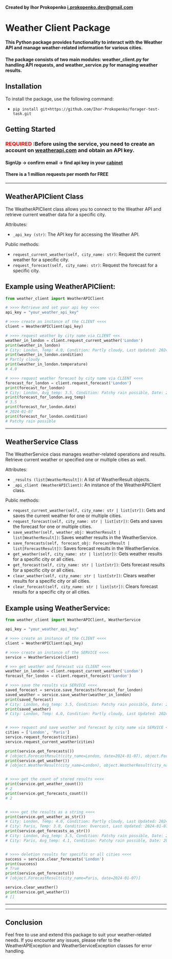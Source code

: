 #### Created by Ihor Prokopenko <i.prokopenko.dev@gmail.com>

# Weather Client Package
#### This Python package provides functionality to interact with the Weather API and manage weather-related information for various cities. 
#### The package consists of two main modules: weather_client.py for handling API requests, and weather_service.py for managing weather results.

## Installation
To install the package, use the following command:

- ```pip install git+https://github.com/Ihor-Prokopenko/forager-test-task.git```

## Getting Started
### <span style="color:red">REQUIRED</span> :Before using the service, you need to create an account on [weatherapi.com](https://www.weatherapi.com/) and obtain an API key.

#### SignUp -> confirm email -> find api key in your [cabinet](https://www.weatherapi.com/my/)

#### There is a 1 million requests per month for FREE

***

## WeatherAPIClient Class
The WeatherAPIClient class allows you to connect to the Weather API and retrieve current weather data for a specific city.

Attributes:
- `_api_key (str)`: The API key for accessing the Weather API.

Public methods:
- `request_current_weather(self, city_name: str)`: Request the current weather for a specific city.
- `request_forecast(self, city_name: str)`: Request the forecast for a specific city.


## Example using WeatherAPIClient:
```python
from weather_client import WeatherAPIClient

# >>>> Retrieve and set your api key <<<<
api_key = "your_weather_api_key"

# >>>> create an instance of the CLIENT <<<<
client = WeatherAPIClient(api_key)

# >>>> request weather by city name via CLIENT <<<
weather_in_london = client.request_current_weather('London')
print(weather_in_london)
# City: London, Temp: 4.0, Condition: Partly cloudy, Last Updated: 2024-01-07 17:15
print(weather_in_london.condition)
# Partly cloudy
print(weather_in_london.temperature)
# 4.0

# >>>> request weather forecast by city name via CLIENT <<<<
forecast_for_london = client.request_forecast('London')
print(forecast_for_london)
# City: London, Avg_temp: 3.5, Condition: Patchy rain possible, Date: 2024-01-07
print(forecast_for_london.avg_temp)
# 3.5
print(forecast_for_london.date)
# 2024-01-07
print(forecast_for_london.condition)
# Patchy rain possible
```

***

## WeatherService Class

The WeatherService class manages weather-related operations and results. Retrieve current weather or specified one or multiple cities as well.

Attributes:

- `_results (list[WeatherResult])`: A list of WeatherResult objects.
- `_api_client (WeatherAPIClient)`: An instance of the WeatherAPIClient class.

Public methods:

 - `request_current_weather(self, city_name: str | list[str])`: Gets and saves the current weather for one or multiple cities.
 - `request_forecast(self, city_name: str | list[str])`: Gets and saves the forecast for one or multiple cities.
 - `save_weather(self, weather_obj: WeatherResult | list[WeatherResult])`: Saves weather results in the WeatherService.
 - `save_forecasts(self, forecast_obj: ForecastResult | list[ForecastResult])`: Saves forecast results in the WeatherService.
 - `get_weather(self, city_name: str | list[str])`: Gets weather results for a specific city or all cities.
 - `get_forecast(self, city_name: str | list[str])`: Gets forecast results for a specific city or all cities.
 - `clear_weather(self, city_name: str | list[str])`: Clears weather results for a specific city or all cities.
 - `clear_forecast(self, city_name: str | list[str])`: Clears forecast results for a specific city or all cities.


## Example using WeatherService:
```python
from weather_client import WeatherAPIClient, WeatherService

api_key = "your_weather_api_key"

# >>>> create an instance of the CLIENT <<<<
client = WeatherAPIClient(api_key)

# >>>> create an instance of the SERVICE <<<<
service = WeatherService(client)

# >>> get weather and forecast via CLIENT <<<<
weather_in_london = client.request_current_weather('London')
forecast_for_london = client.request_forecast('London')

# >>>> save the results via SERVICE <<<<
saved_forecast = service.save_forecasts(forecast_for_london)
saved_weather = service.save_weather(weather_in_london)
print(saved_forecast)
# City: London, Avg_temp: 3.5, Condition: Patchy rain possible, Date: 2024-01-07
print(saved_weather)
# City: London, Temp: 4.0, Condition: Partly cloudy, Last Updated: 2024-01-07 17:00


# >>>> request and save weather and forecast by city name via SERVICE <<<<
cities = ['London', 'Paris']
service.request_forecast(cities)
service.request_current_weather(cities)

print(service.get_forecasts())
# [object.ForecastResult(city_name=London, date=2024-01-07), object.ForecastResult(city_name=Paris, date=2024-01-07)]
print(service.get_weather())
# [object.WeatherResult(city_name=London), object.WeatherResult(city_name=Paris)]


# >>>> get the count of stored results <<<<
print(service.get_weather_count())
# 2
print(service.get_forecasts_count())
# 2


# >>>> get the results as a string <<<<
print(service.get_weather_as_str())
# City: London, Temp: 4.0, Condition: Partly cloudy, Last Updated: 2024-01-07 17:15
# City: Paris, Temp: 3.0, Condition: Overcast, Last Updated: 2024-01-07 18:15
print(service.get_forecasts_as_str())
# City: London, Avg_temp: 3.5, Condition: Patchy rain possible, Date: 2024-01-07
# City: Paris, Avg_temp: 4.1, Condition: Patchy rain possible, Date: 2024-01-07


# >>>> deletion results for specific or all cities <<<<
success = service.clear_forecasts('London')
print(success)
# True
print(service.get_forecasts())
# [object.ForecastResult(city_name=Paris, date=2024-01-07)]

service.clear_weather()
print(service.get_weather())
# []
```

***

***

## Conclusion
Feel free to use and extend this package to suit your weather-related needs. If you encounter any issues, please refer to the WeatherAPIException and WeatherServiceException classes for error handling.